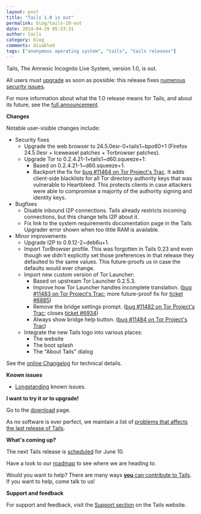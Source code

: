 ```yaml
---
layout: post
title: "Tails 1.0 is out"
permalink: blog/tails-10-out
date: 2014-04-29 05:53:31
author: tails
category: blog
comments: disabled
tags: ["anonymous operating system", "tails", "tails releases"]
---
```


Tails, The Amnesic Incognito Live System, version 1.0, is out.

All users must [upgrade](https://tails.boum.org/doc/first_steps/upgrade/) as soon as possible: this release fixes [numerous security issues](https://tails.boum.org/security/Numerous_security_holes_in_0.23/).

For more information about what the 1.0 release means for Tails, and about its future, see the [full announcement](https://tails.boum.org/news/version_1.0/).

**Changes**

Notable user-visible changes include:

-   Security fixes
    -   Upgrade the web browser to 24.5.0esr-0+tails1\~bpo60+1 (Firefox 24.5.0esr + Iceweasel patches + Torbrowser patches).
    -   Upgrade Tor to 0.2.4.21-1+tails1\~d60.squeeze+1:
        -   Based on 0.2.4.21-1\~d60.squeeze+1.
        -   Backport the fix for [bug \#11464 on Tor Project's Trac](https://trac.torproject.org/projects/tor/ticket/11464). It adds client-side blacklists for all Tor directory authority keys that was vulnerable to Heartbleed. This protects clients in case attackers were able to compromise a majority of the authority signing and identity keys.
-   Bugfixes
    -   Disable inbound I2P connections. Tails already restricts incoming connections, but this change tells I2P about it.
    -   Fix link to the system requirements documentation page in the Tails Upgrader error shown when too little RAM is available.
-   Minor improvements
    -   Upgrade I2P to 0.9.12-2\~deb6u+1.
    -   Import TorBrowser profile. This was forgotten in Tails 0.23 and even though we didn't explicitly set those preferences in that release they defaulted to the same values. This future-proofs us in case the defaults would ever change.
    -   Import new custom version of Tor Launcher:
        -   Based on upstream Tor Launcher 0.2.5.3.
        -   Improve how Tor Launcher handles incomplete translation. ([bug \#11483 on Tor Project's Trac](https://trac.torproject.org/projects/tor/ticket/11483); more future-proof fix for [ticket \#6885](https://labs.riseup.net/code/issues/6885))
        -   Remove the bridge settings prompt. ([bug \#11482 on Tor Project's Trac](https://trac.torproject.org/projects/tor/ticket/11482); closes [ticket \#6934](https://labs.riseup.net/code/issues/6934))
        -   Always show bridge help button. ([bug \#11484 on Tor Project's Trac](https://trac.torproject.org/projects/tor/ticket/11484))
    -   Integrate the new Tails logo into various places:
        -   The website
        -   The boot splash
        -   The "About Tails" dialog

See the [online Changelog](https://git-tails.immerda.ch/tails/plain/debian/changelog) for technical details.

**Known issues**

-   [Longstanding](https://tails.boum.org/support/known_issues/) known issues.

**I want to try it or to upgrade!**

Go to the [download](https://tails.boum.org/download/) page.

As no software is ever perfect, we maintain a list of [problems that affects the last release of Tails](https://tails.boum.org/support/known_issues/).

**What's coming up?**

The next Tails release is [scheduled](https://tails.boum.org/contribute/calendar/) for June 10.

Have a look to our [roadmap](https://labs.riseup.net/code/projects/tails/roadmap/) to see where we are heading to.

Would you want to help? There are many ways [**you** can contribute to Tails](https://tails.boum.org/contribute/). If you want to help, come talk to us!

**Support and feedback**

For support and feedback, visit the [Support section](https://tails.boum.org/support/) on the Tails website.

